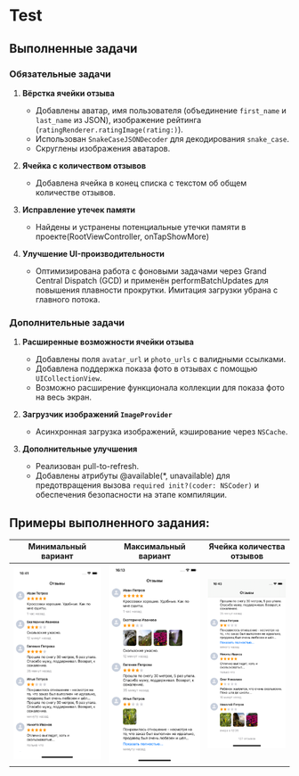 # Test
## Выполненные задачи  

### Обязательные задачи  

1. **Вёрстка ячейки отзыва**  
   - Добавлены аватар, имя пользователя (объединение `first_name` и `last_name` из JSON), изображение рейтинга (`ratingRenderer.ratingImage(rating:)`).  
   - Использован `SnakeCaseJSONDecoder` для декодирования `snake_case`.  
   - Скруглены изображения аватаров.  

2. **Ячейка с количеством отзывов**  
   - Добавлена ячейка в конец списка с текстом об общем количестве отзывов.  

3. **Исправление утечек памяти**  
   - Найдены и устранены потенциальные утечки памяти в проекте(RootViewController, onTapShowMore)

4. **Улучшение UI-производительности**  
   - Оптимизирована работа с фоновыми задачами через Grand Central Dispatch (GCD) и применён performBatchUpdates для повышения плавности прокрутки. Имитация загрузки убрана с главного потока.

### Дополнительные задачи  

1. **Расширенные возможности ячейки отзыва**  
   - Добавлены поля `avatar_url` и `photo_urls` с валидными ссылками.  
   - Добавлена поддержка показа фото в отзывах с помощью `UICollectionView`.
   - Возможно расширение функционала коллекции для показа фото на весь экран.    

2. **Загрузчик изображений `ImageProvider`**    
   - Асинхронная загрузка изображений, кэширование через `NSCache`.  

5. **Дополнительные улучшения**    
   - Реализован pull-to-refresh.  
   - Добавлены атрибуты @available(*, unavailable) для предотвращения вызова `required init?(coder: NSCoder)` и обеспечения безопасности на этапе компиляции.

## Примеры выполненного задания:

Минимальный вариант|Максимальный вариант|Ячейка количества отзывов
-|-|-
![Минимальный вариант](/Screenshots/1.png) | ![Максимальный вариант](/Screenshots/2.png) | ![Ячейка количества отзывов](/Screenshots/3.png)
